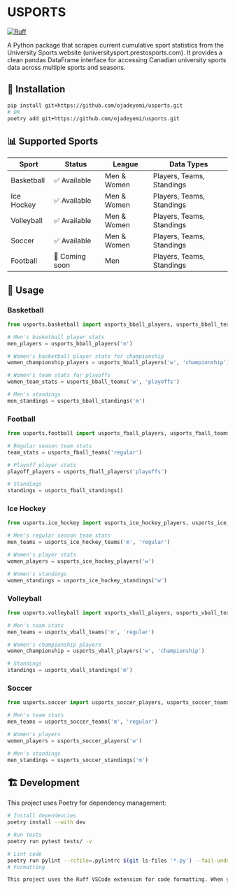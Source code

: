 # USPORTS

[![Ruff](https://img.shields.io/endpoint?url=https://raw.githubusercontent.com/astral-sh/ruff/main/assets/badge/v2.json)](https://github.com/astral-sh/ruff)

A Python package that scrapes current cumulative sport statistics from the University Sports website (universitysport.prestosports.com). It provides a clean pandas DataFrame interface for accessing Canadian university sports data across multiple sports and seasons.

## 🚀 Installation

```bash
pip install git+https://github.com/ojadeyemi/usports.git
# OR
poetry add git+https://github.com/ojadeyemi/usports.git
```

## 📊 Supported Sports

| Sport      | Status         | League      | Data Types                |
| ---------- | -------------- | ----------- | ------------------------- |
| Basketball | ✅ Available   | Men & Women | Players, Teams, Standings |
| Ice Hockey | ✅ Available   | Men & Women | Players, Teams, Standings |
| Volleyball | ✅ Available   | Men & Women | Players, Teams, Standings |
| Soccer     | ✅ Available   | Men & Women | Players, Teams, Standings |
| Football   | 🚧 Coming soon | Men         | Players, Teams, Standings |

## 🎯 Usage

### Basketball

```python
from usports.basketball import usports_bball_players, usports_bball_teams, usports_bball_standings

# Men's basketball player stats
men_players = usports_bball_players('m')

# Women's basketball player stats for championship
women_championship_players = usports_bball_players('w', 'championship')

# Women's team stats for playoffs
women_team_stats = usports_bball_teams('w', 'playoffs')

# Men's standings
men_standings = usports_bball_standings('m')
```

### Football

```python
from usports.football import usports_fball_players, usports_fball_teams, usports_fball_standings

# Regular season team stats
team_stats = usports_fball_teams('regular')

# Playoff player stats
playoff_players = usports_fball_players('playoffs')

# Standings
standings = usports_fball_standings()
```

### Ice Hockey

```python
from usports.ice_hockey import usports_ice_hockey_players, usports_ice_hockey_teams, usports_ice_hockey_standings

# Men's regular season team stats
men_teams = usports_ice_hockey_teams('m', 'regular')

# Women's player stats
women_players = usports_ice_hockey_players('w')

# Women's standings
women_standings = usports_ice_hockey_standings('w')
```

### Volleyball

```python
from usports.volleyball import usports_vball_players, usports_vball_teams, usports_vball_standings

# Men's team stats
men_teams = usports_vball_teams('m', 'regular')

# Women's championship players
women_championship = usports_vball_players('w', 'championship')

# Standings
standings = usports_vball_standings('m')
```

### Soccer

```python
from usports.soccer import usports_soccer_players, usports_soccer_teams, usports_soccer_standings

# Men's team stats
men_teams = usports_soccer_teams('m', 'regular')

# Women's players
women_players = usports_soccer_players('w')

# Men's standings
men_standings = usports_soccer_standings('m')
```

## 🏗️ Development

This project uses Poetry for dependency management:

```bash
# Install dependencies
poetry install --with dev

# Run tests
poetry run pytest tests/ -v

# Lint code
poetry run pylint --rcfile=.pylintrc $(git ls-files '*.py') --fail-under=9.5
# Formatting

This project uses the Ruff VSCode extension for code formatting. When you save a Python file (Ctrl+S), Ruff automatically formats your code according to the configured rules.


```
